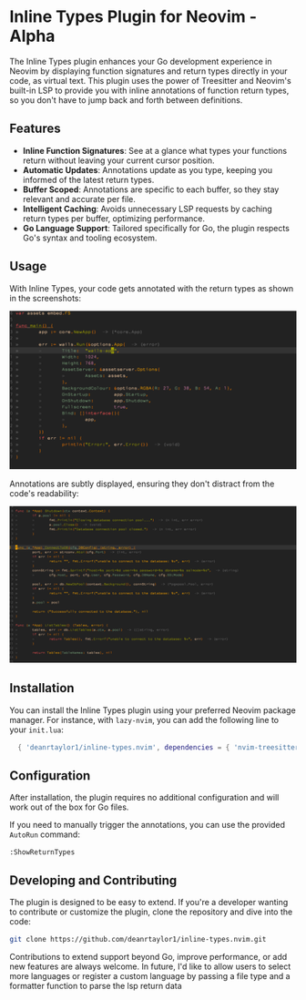 # Inline Types Plugin for Neovim - Alpha

The Inline Types plugin enhances your Go development experience in Neovim by displaying function signatures and return types directly in your code, as virtual text. This plugin uses the power of Treesitter and Neovim's built-in LSP to provide you with inline annotations of function return types, so you don't have to jump back and forth between definitions.

## Features

- **Inline Function Signatures**: See at a glance what types your functions return without leaving your current cursor position.
- **Automatic Updates**: Annotations update as you type, keeping you informed of the latest return types.
- **Buffer Scoped**: Annotations are specific to each buffer, so they stay relevant and accurate per file.
- **Intelligent Caching**: Avoids unnecessary LSP requests by caching return types per buffer, optimizing performance.
- **Go Language Support**: Tailored specifically for Go, the plugin respects Go's syntax and tooling ecosystem.

## Usage

With Inline Types, your code gets annotated with the return types as shown in the screenshots:

![Code examples](/images/inline-types-ex-2.png)

Annotations are subtly displayed, ensuring they don't distract from the code's readability:

![Mock interface with annotated methods](/images/inline-types-ex.png)

## Installation

You can install the Inline Types plugin using your preferred Neovim package manager. For instance, with `lazy-nvim`, you can add the following line to your `init.lua`:

```lua
  { 'deanrtaylor1/inline-types.nvim', dependencies = { 'nvim-treesitter/nvim-treesitter' } },
```

## Configuration

After installation, the plugin requires no additional configuration and will work out of the box for Go files.

If you need to manually trigger the annotations, you can use the provided `AutoRun` command:

```vim
:ShowReturnTypes
```

## Developing and Contributing

The plugin is designed to be easy to extend. If you're a developer wanting to contribute or customize the plugin, clone the repository and dive into the code:

```bash
git clone https://github.com/deanrtaylor1/inline-types.nvim.git
```

Contributions to extend support beyond Go, improve performance, or add new features are always welcome. In future, I'd like to allow users to select more languages or register a custom language by passing a file type and a formatter function to parse the lsp return data
